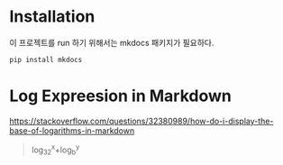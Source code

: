# Installation
이 프로젝트를 run 하기 위해서는 mkdocs 패키지가 필요하다.

```bash
pip install mkdocs
```
# Log Expreesion in Markdown
https://stackoverflow.com/questions/32380989/how-do-i-display-the-base-of-logarithms-in-markdown

> log<sub>32</sub><sup>x</sup>+log<sub>b</sub><sup>y</sup>
